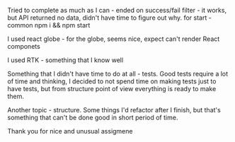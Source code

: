 Tried to complete as much as I can - ended on success/fail filter - it works, but API returned no data, didn't have time to figure out why.
for start - common npm i && npm start

I used react globe - for the globe, seems nice, expect can't render React componets

I used RTK - something that I know well

Something that I didn't have time to do at all - tests. Good tests require a lot of time and thinking, I decided to not spend time
on making tests just to have tests, but from structure point of view everything is ready to make them.

Another topic - structure. Some things I'd refactor after I finish, but that's something that can't be done good in short period of time.


Thank you for nice and unusual assigmenе
